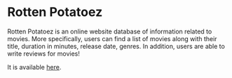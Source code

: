 # Rotten Potatoez

Rotten Potatoez is an online website database of information related to movies. More specifically, users can find a list of movies along with their title, duration in minutes, release date, genres. In addition, users are able to write reviews for movies!  

It is available [here](https://rotten-potatoez.herokuapp.com/).



